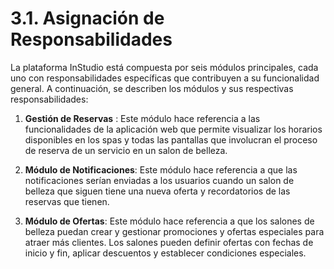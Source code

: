 # 3.1. Asignación de Responsabilidades

La plataforma InStudio está compuesta por seis módulos principales, cada uno con responsabilidades específicas que contribuyen a su funcionalidad general. A continuación, se describen los módulos y sus respectivas responsabilidades:

1. **Gestión de Reservas** : Este módulo hace referencia a las funcionalidades de la aplicación web que permite visualizar los horarios disponibles en los spas y todas las pantallas que involucran el proceso de reserva de un servicio en un salon de belleza.

2. **Módulo de Notificaciones**: Este módulo hace referencia a que las notificaciones serían enviadas a los usuarios cuando un salon de belleza que siguen tiene una nueva oferta y recordatorios de las reservas que tienen.

3. **Módulo de Ofertas**: Este módulo hace referencia a que los salones de belleza puedan crear y gestionar promociones y ofertas especiales para atraer más clientes. Los salones pueden definir ofertas con fechas de inicio y fin, aplicar descuentos y establecer condiciones especiales.
